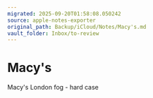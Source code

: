 ```yaml
---
migrated: 2025-09-20T01:58:08.050242
source: apple-notes-exporter
original_path: Backup/iCloud/Notes/Macy's.md
vault_folder: Inbox/to-review
---
```

# Macy's

Macy's
London fog - hard case 
